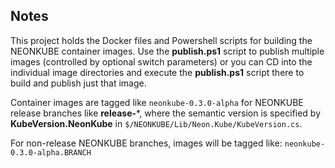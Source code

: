 Notes
-----
This project holds the Docker files and Powershell scripts for building the NEONKUBE 
container images.  Use the **publish.ps1** script to publish multiple images (controlled
by optional switch parameters) or you can CD into the individual image directories and
execute the **publish.ps1** script there to build and publish just that image.

Container images are tagged like `neonkube-0.3.0-alpha` for NEONKUBE release branches
like **release-***, where the semantic version is specified by **KubeVersion.NeonKube** 
in `$/NEONKUBE/Lib/Neon.Kube/KubeVersion.cs`.

For non-release NEONKUBE branches, images will be tagged like: `neonkube-0.3.0-alpha.BRANCH`
